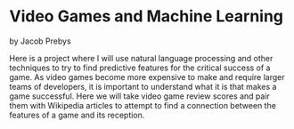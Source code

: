 # Video Games and Machine Learning

by Jacob Prebys

Here is a project where I will use natural language processing and other techniques to try to find predictive features for the critical success of a game. As video games become more expensive to make and require larger teams of developers, it is important to understand what it is that makes a game successful. Here we will take video game review scores and pair them with Wikipedia articles to attempt to find a connection between the features of a game and its reception.
